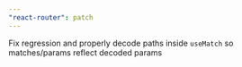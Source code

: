 ```yaml
---
"react-router": patch
---
```


Fix regression and properly decode paths inside `useMatch` so matches/params reflect decoded params
